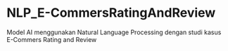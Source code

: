 # NLP_E-CommersRatingAndReview
Model AI menggunakan Natural Language Processing dengan studi kasus E-Commers Rating and Review
